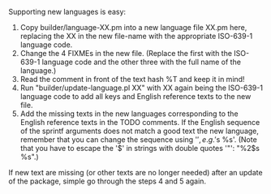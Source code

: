 Supporting new languages is easy:

1. Copy builder/language-XX.pm into a new language file XX.pm here,
   replacing the XX in the new file-name with the appropriate ISO-639-1
   language code.
2. Change the 4 FIXMEs in the new file.  (Replace the first with the
   ISO-639-1 language code and the other three with the full name of the
   language.)
3. Read the comment in front of the text hash %T and keep it in mind!
4. Run "builder/update-language.pl XX" with XX again being the ISO-639-1
   language code to add all keys and English reference texts to the new
   file.
5. Add the missing texts in the new languages corresponding to the
   English reference texts in the TODO comments.  If the English
   sequence of the sprintf arguments does not match a good text the new
   language, remember that you can change the sequence using '<index>$',
   e.g. '%2$s %s'.  (Note that you have to escape the '$' in strings
   with double quotes '"': "%2\$s %s".)

If new text are missing (or other texts are no longer needed) after an
update of the package, simple go through the steps 4 and 5 again.
